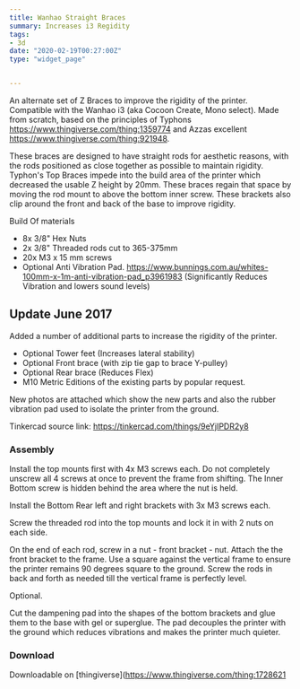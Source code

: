 ```yaml
---
title: Wanhao Straight Braces
summary: Increases i3 Regidity		 
tags:
- 3d
date: "2020-02-19T00:27:00Z"
type: "widget_page" 


---
```





An alternate set of Z Braces to improve the rigidity of the printer. Compatible with the Wanhao i3 (aka Cocoon Create, Mono select). Made from scratch, based on the principles of Typhons https://www.thingiverse.com/thing:1359774 and Azzas excellent https://www.thingiverse.com/thing:921948.

These braces are designed to have straight rods for aesthetic reasons, with the rods positioned as close together as possible to maintain rigidity. Typhon's Top Braces impede into the build area of the printer which decreased the usable Z height by 20mm. These braces regain that space by moving the rod mount to above the bottom inner screw. These brackets also clip around the front and back of the base to improve rigidity.

Build Of materials

- 8x 3/8"  Hex Nuts
- 2x 3/8" Threaded rods cut to 365-375mm 
- 20x M3 x 15 mm screws
- Optional Anti Vibration Pad. https://www.bunnings.com.au/whites-100mm-x-1m-anti-vibration-pad_p3961983 (Significantly Reduces Vibration and lowers sound levels)

<h2>Update June 2017 </h2>

Added a number of additional parts to increase the rigidity of the printer.
 - Optional Tower feet (Increases lateral stability)
 - Optional Front brace (with zip tie gap to brace Y-pulley)
 - Optional Rear brace (Reduces Flex)
 - M10 Metric Editions of the existing parts by popular request.

New photos are attached which show the new parts and also the rubber vibration pad used to isolate the printer from the ground.

Tinkercad source link: https://tinkercad.com/things/9eYjIPDR2y8

 ### Assembly
 
 Install the top mounts first with 4x M3 screws each. Do not completely unscrew all 4 screws at once to prevent the frame from shifting. The Inner Bottom screw is hidden behind the area where the nut is held.

Install the Bottom Rear left and right brackets with 3x M3 screws each.

Screw the threaded rod into the top mounts and lock it in with 2 nuts on each side.

On the end of each rod, screw in a nut - front bracket - nut. Attach the the front bracket to the frame. Use a square against the vertical frame to ensure the printer remains 90 degrees square to the ground. Screw the rods in back and forth as needed till the vertical frame is perfectly level.

Optional.

Cut the dampening pad into the shapes of the bottom brackets and glue them to the base with gel or superglue. The pad decouples the printer with the ground which reduces vibrations and makes the printer much quieter.





### Download 

Downloadable on [thingiverse](https://www.thingiverse.com/thing:1728621














